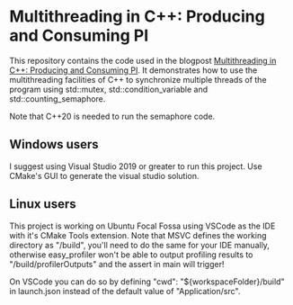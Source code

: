 # Multithreading in C++: Producing and Consuming PI
This repository contains the code used in the blogpost [Multithreading in C++: Producing and Consuming PI](). It demonstrates how to use the multithreading facilities of C++ to synchronize multiple threads of the program using std::mutex, std::condition_variable and std::counting_semaphore.

Note that C++20 is needed to run the semaphore code.

## Windows users
I suggest using Visual Studio 2019 or greater to run this project. Use CMake's GUI to generate the visual studio solution.

## Linux users
This project is working on Ubuntu Focal Fossa using VSCode as the IDE with it's CMake Tools extension. Note that MSVC defines the working directory as "/build", you'll need to do the same for your IDE manually, otherwise easy_profiler won't be able to output profiling results to "/build/profilerOutputs" and the assert in main will trigger!

On VSCode you can do so by defining "cwd": "${workspaceFolder}/build" in launch.json instead of the default value of "Application/src".
